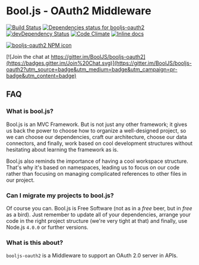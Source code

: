 # Bool.js - OAuth2 Middleware

[![Build Status](https://travis-ci.org/BoolJS/booljs-oauth2.svg?branch=master)](https://travis-ci.org/BoolJS/booljs-oauth2) [![Dependencies status for booljs-oauth2](https://david-dm.org/booljs/booljs-oauth2.svg)](https://david-dm.org/booljs/booljs-oauth2) [![devDependency Status](https://david-dm.org/booljs/booljs-oauth2/dev-status.svg)](https://david-dm.org/booljs/booljs-oauth2#info=devDependencies) [![Code Climate](https://codeclimate.com/github/BoolJS/booljs-oauth2/badges/gpa.svg)](https://codeclimate.com/github/BoolJS/booljs-oauth2) [![Inline docs](http://inch-ci.org/github/booljs/booljs-oauth2.svg?branch=master)](http://inch-ci.org/github/booljs/booljs-oauth2)

[![booljs-oauth2 NPM icon](https://nodei.co/npm/booljs-oauth2.png)](https://npmjs.com/packages/booljs-oauth2)

[![Join the chat at https://gitter.im/BoolJS/booljs-oauth2](https://badges.gitter.im/Join%20Chat.svg)](https://gitter.im/BoolJS/booljs-oauth2?utm_source=badge&utm_medium=badge&utm_campaign=pr-badge&utm_content=badge)

## FAQ

### What is bool.js?
Bool.js is an MVC Framework. But is not just any other framework; it gives us back the power to choose how to organize a well-designed project, so we can choose our dependencies, craft our architecture, choose our data connectors, and finally, work based on cool development structures without hesitating about learning the framework as is.

Bool.js also reminds the importance of having a cool workspace structure. That's why it's based on namespaces, leading us to focus on our code rather than focusing on managing complicated references to other files in our project.

### Can I migrate my projects to bool.js?
Of course you can. Bool.js is Free Software (not as in a *free* beer, but in *free* as a bird). Just remember to update all of your dependencies, arrange your code in the right project structure (we're very tight at that) and finally, use Node.js `4.0.0` or further versions.

### What is this about?
`booljs-oauth2` is a Middleware to support an OAuth 2.0 server in APIs.
